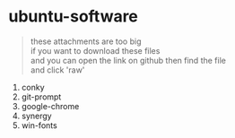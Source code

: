 # ubuntu-software

>
> these attachments are too big     
> if you want to download these files     
>    and you can open the link on github then find the file     
>       and click 'raw'     

1. conky
2. git-prompt
3. google-chrome
4. synergy
5. win-fonts